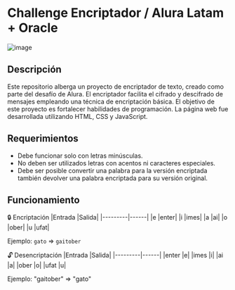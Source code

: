 # Challenge Encriptador / Alura Latam + Oracle
![image](https://github.com/user-attachments/assets/c5641d1d-2b55-403c-894d-d837d1c246f3)
## Descripción
Este repositorio alberga un proyecto de encriptador de texto, creado como parte del desafío de Alura. El encriptador facilita el cifrado y descifrado de mensajes empleando una técnica de encriptación básica. El objetivo de este proyecto es fortalecer habilidades de programación. La página web fue desarrollada utilizando HTML, CSS y JavaScript.
## Requerimientos
* Debe funcionar solo con letras minúsculas.
* No deben ser utilizados letras con acentos ni caracteres especiales.
* Debe ser posible convertir una palabra para la versión encriptada también devolver una palabra encriptada para su versión original.

## Funcionamiento
🔒 Encriptación
|Entrada	|Salida|
|---------|------|
|e	|enter|
|i	|imes|
|a	|ai|
|o	|ober|
|u	|ufat|

Ejemplo:
`gato` => `gaitober`

🔓 Desencriptación
|Entrada	|Salida|
|---------|------|
|enter	|e|
|imes	|i|
|ai	|a|
|ober	|o|
|ufat	|u|

Ejemplo:
"gaitober" => "gato"
